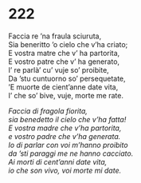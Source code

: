 # 222
  
Faccia re ’na fraula sciuruta,  
Sia beneritto ’o cielo che v’ha criato;  
E vostra matre che v’ ha partorita,  
E vostro patre che v’ ha generato,  
I’ re parlà’ cu’ vuje so’ proibite,  
Da ’stu cuntuorno so’ persequetate,  
’E muorte de cient’anne date vita,  
I’ che so’ bive, vuje, morte me rate.

*Faccia di fragola fiorita,  
sia benedetto il cielo che v’ha fatta!  
E vostra madre che v’ha partorita,  
e vostro padre che v’ha generata.  
Io di parlar con voi m’hanno proibito  
da ’sti paraggi me ne hanno cacciato.  
Ai morti di cent’anni date vita,  
io che son vivo, voi morte mi date.*



